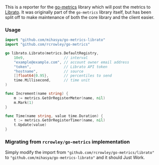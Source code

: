 This is a reporter for the [go-metrics](https://github.com/rcrowley/go-metrics)
library which will post the metrics to [Librato](https://www.librato.com/). It
was originally part of the `go-metrics` library itself, but has been split off
to make maintenance of both the core library and the client easier.

### Usage

```go
import "github.com/mihasya/go-metrics-librato"
import "github.com/rcrowley/go-metrics"

go librato.Librato(metrics.DefaultRegistry,
    10e9,                  // interval
    "example@example.com", // account owner email address
    "token",               // Librato API token
    "hostname",            // source
    []float64{0.95},       // percentiles to send
    time.Millisecond,      // time unit
)

func Increment(name string) {
	m := metrics.GetOrRegisterMeter(name, nil)
	m.Mark(1)
}

func Time(name string, value time.Duration) {
	t := metrics.GetOrRegisterTimer(name, nil)
	t.Update(value)
}
```

### Migrating from `rcrowley/go-metrics` implementation

Simply modify the import from `"github.com/rcrowley/go-metrics/librato"` to
`"github.com/mihasya/go-metrics-librato"` and it should Just Work.

